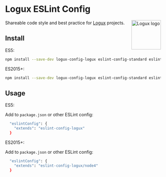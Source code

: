 # Logux ESLint Config

<img align="right" width="95" height="95" title="Logux logo"
     src="https://cdn.rawgit.com/logux/logux/master/logo.svg">

Shareable code style and best practice for [Logux] projects.

[Logux]: https://github.con/logux/logux

## Install

ES5:

```sh
npm install --save-dev logux-config-logux eslint-config-standard eslint-plugin-promise eslint-plugin-es5 eslint-plugin-standard eslint
```

ES2015+:

```sh
npm install --save-dev logux-config-logux eslint-config-standard eslint-plugin-promise eslint-plugin-node eslint-plugin-standard eslint
```

## Usage

ES5:

Add to `package.json` or other ESLint config:

```sh
  "eslintConfig": {
    "extends": "eslint-config-logux"
  }
```

ES2015+:

Add to `package.json` or other ESLint config:

```sh
  "eslintConfig": {
    "extends": "eslint-config-logux/node4"
  }
```
